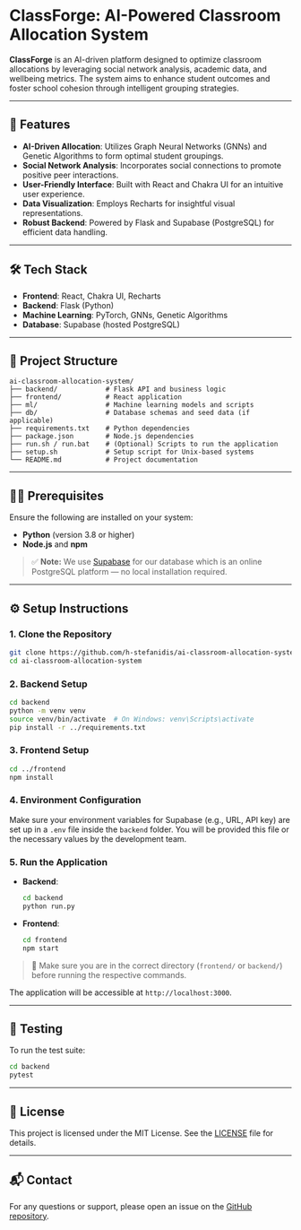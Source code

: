 # ClassForge: AI-Powered Classroom Allocation System

**ClassForge** is an AI-driven platform designed to optimize classroom allocations by leveraging social network analysis, academic data, and wellbeing metrics. The system aims to enhance student outcomes and foster school cohesion through intelligent grouping strategies.

---

## 🚀 Features

- **AI-Driven Allocation**: Utilizes Graph Neural Networks (GNNs) and Genetic Algorithms to form optimal student groupings.
- **Social Network Analysis**: Incorporates social connections to promote positive peer interactions.
- **User-Friendly Interface**: Built with React and Chakra UI for an intuitive user experience.
- **Data Visualization**: Employs Recharts for insightful visual representations.
- **Robust Backend**: Powered by Flask and Supabase (PostgreSQL) for efficient data handling.

---

## 🛠️ Tech Stack

- **Frontend**: React, Chakra UI, Recharts
- **Backend**: Flask (Python)
- **Machine Learning**: PyTorch, GNNs, Genetic Algorithms
- **Database**: Supabase (hosted PostgreSQL)

---

## 📁 Project Structure

```
ai-classroom-allocation-system/
├── backend/            # Flask API and business logic
├── frontend/           # React application
├── ml/                 # Machine learning models and scripts
├── db/                 # Database schemas and seed data (if applicable)
├── requirements.txt    # Python dependencies
├── package.json        # Node.js dependencies
├── run.sh / run.bat    # (Optional) Scripts to run the application
├── setup.sh            # Setup script for Unix-based systems
└── README.md           # Project documentation
```

---

## 🧑‍💻 Prerequisites

Ensure the following are installed on your system:

- **Python** (version 3.8 or higher)
- **Node.js** and **npm**

> ✅ **Note:** We use [Supabase](https://supabase.com/) for our database which is an online PostgreSQL platform — no local installation required.

---

## ⚙️ Setup Instructions

### 1. Clone the Repository

```bash
git clone https://github.com/h-stefanidis/ai-classroom-allocation-system.git
cd ai-classroom-allocation-system
```

### 2. Backend Setup

```bash
cd backend
python -m venv venv
source venv/bin/activate  # On Windows: venv\Scripts\activate
pip install -r ../requirements.txt
```

### 3. Frontend Setup

```bash
cd ../frontend
npm install
```

### 4. Environment Configuration

Make sure your environment variables for Supabase (e.g., URL, API key) are set up in a `.env` file inside the `backend` folder. You will be provided this file or the necessary values by the development team.

### 5. Run the Application

- **Backend**:

  ```bash
  cd backend
  python run.py
  ```

- **Frontend**:

  ```bash
  cd frontend
  npm start
  ```

> 🔄 Make sure you are in the correct directory (`frontend/` or `backend/`) before running the respective commands.

The application will be accessible at `http://localhost:3000`.

---

## 🧪 Testing

To run the test suite:

```bash
cd backend
pytest
```

---

## 📄 License

This project is licensed under the MIT License. See the [LICENSE](https://github.com/h-stefanidis/ai-classroom-allocation-system/blob/main/LICENSE) file for details.

---

## 📬 Contact

For any questions or support, please open an issue on the [GitHub repository](https://github.com/h-stefanidis/ai-classroom-allocation-system/issues).

